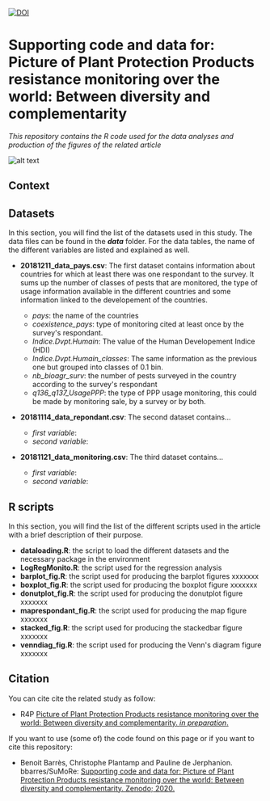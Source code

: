 [![DOI](https://zenodo.org/badge/158614822.svg)](https://zenodo.org/badge/latestdoi/158614822)

# Supporting code and data for: Picture of Plant Protection Products resistance monitoring over the world: Between diversity and complementarity
*This repository contains the R code used for the data analyses and production of the figures of the related article*

![alt text](https://vy7bgw.db.files.1drv.com/y4mJcCXlpEQlZMq8mdAu7b8K9pAc2N3boQ0iHSWn7cREMnjbGu5gK6GN6kIKv2LL5keC8Owf4SR-42JjveGIyxCv_zIyeiYiNByIBwWocLjOE6ictf_lu-Sjv-hhGo5AMhAkOZydDdqd6wRrOgbOPYguZAP5y9CNEpH_q6z3i4Dj9Zvcyxzi3o-iXj5_cQLBi53AXTp6-cEPoKxU8n3vdG5OQ?width=1584&height=588&cropmode=none)


## Context


## Datasets
In this section, you will find the list of the datasets used in this study. The data files can be found in the ***data*** folder. For the data tables, the name of the different variables are listed and explained as well. 

+ **20181211_data_pays.csv**: The first dataset contains information about countries for which at least there was one respondant to the survey. It sums up the number of classes of pests that are monitored, the type of usage information available in the different countries and some information linked to the developement of the countries. 
  + *pays*: the name of the countries
  + *coexistence_pays*: type of monitoring cited at least once by the survey's respondant. 
  + *Indice.Dvpt.Humain*: The value of the Human Developement Indice (HDI)
  + *Indice.Dvpt.Humain_classes*: The same information as the previous one but grouped into classes of 0.1 bin. 
  + *nb_bioagr_surv*: the number of pests surveyed in the country according to the survey's respondant
  + *q136_q137_UsagePPP*: the type of PPP usage monitoring, this could be made by monitoring sale, by a survey or by both.
  
+ **20181114_data_repondant.csv**: The second dataset contains...
  + *first variable*: 
  + *second variable*: 

+ **20181121_data_monitoring.csv**: The third dataset contains...
  + *first variable*: 
  + *second variable*: 

## R scripts
In this section, you will find the list of the different scripts used in the article with a brief description of their purpose. 
+ **dataloading.R**: the script to load the different datasets and the necessary package in the environment
+ **LogRegMonito.R**: the script used for the regression analysis
+ **barplot_fig.R**: the script used for producing the barplot figures xxxxxxx
+ **boxplot_fig.R**: the script used for producing the boxplot figure xxxxxxx
+ **donutplot_fig.R**: the script used for producing the donutplot figure xxxxxxx
+ **maprespondant_fig.R**: the script used for producing the map figure xxxxxxx
+ **stacked_fig.R**: the script used for producing the stackedbar figure xxxxxxx
+ **venndiag_fig.R**: the script used for producing the Venn's diagram figure xxxxxxx


## Citation
You can cite cite the related study as follow: 
+ R4P [Picture of Plant Protection Products resistance monitoring over the world: Between diversity and complementarity. *in preparation*.]()

If you want to use (some of) the code found on this page or if you want to cite this repository: 
+ Benoit Barrès, Christophe Plantamp and Pauline de Jerphanion. bbarres/SuMoRe: [Supporting code and data for: Picture of Plant Protection Products resistance monitoring over the world: Between diversity and complementarity. Zenodo; 2020.](https://zenodo.org/badge/latestdoi/158614822)